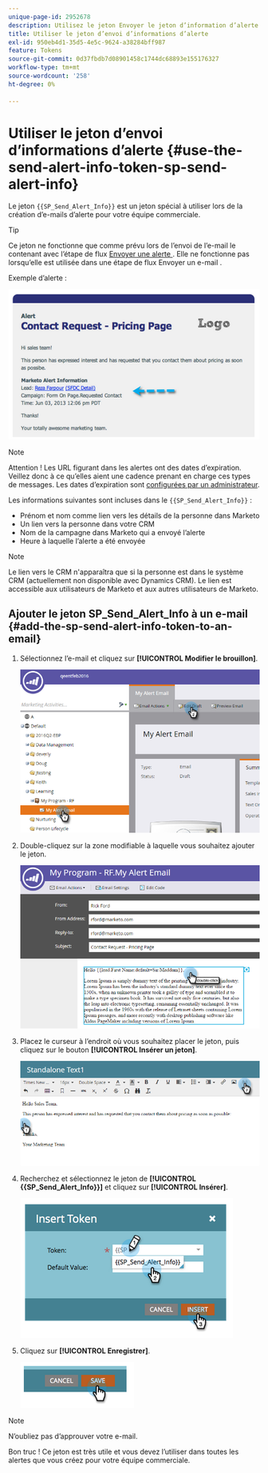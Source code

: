```yaml
---
unique-page-id: 2952678
description: Utilisez le jeton Envoyer le jeton d’information d’alerte {{SP_Send_Alert_Info}} - Documents Marketo - Documentation du produit .
title: Utiliser le jeton d’envoi d’informations d’alerte
exl-id: 950eb4d1-35d5-4e5c-9624-a38284bff987
feature: Tokens
source-git-commit: 0d37fbdb7d08901458c1744dc68893e155176327
workflow-type: tm+mt
source-wordcount: '258'
ht-degree: 0%

---
```


# Utiliser le jeton d’envoi d’informations d’alerte {#use-the-send-alert-info-token-sp-send-alert-info}

Le jeton `{{SP_Send_Alert_Info}}` est un jeton spécial à utiliser lors de la création d’e-mails d’alerte pour votre équipe commerciale.

>[!TIP]
>
>Ce jeton ne fonctionne que comme prévu lors de l’envoi de l’e-mail le contenant avec l’étape de flux [ Envoyer une alerte ](/help/marketo/product-docs/core-marketo-concepts/smart-campaigns/flow-actions/send-alert.md). Elle ne fonctionne pas lorsqu’elle est utilisée dans une étape de flux Envoyer un e-mail .

Exemple d’alerte :

![](assets/image2014-9-25-15-3a17-3a58.png)

>[!NOTE]
>
>Attention ! Les URL figurant dans les alertes ont des dates d’expiration. Veillez donc à ce qu’elles aient une cadence prenant en charge ces types de messages. Les dates d’expiration sont [configurées par un administrateur](/help/marketo/product-docs/administration/settings/edit-link-expiration-in-reports-and-alerts.md).

Les informations suivantes sont incluses dans le `{{SP_Send_Alert_Info}}` :

* Prénom et nom comme lien vers les détails de la personne dans Marketo
* Un lien vers la personne dans votre CRM
* Nom de la campagne dans Marketo qui a envoyé l’alerte
* Heure à laquelle l’alerte a été envoyée

>[!NOTE]
>
>Le lien vers le CRM n&#39;apparaîtra que si la personne est dans le système CRM (actuellement non disponible avec Dynamics CRM). Le lien est accessible aux utilisateurs de Marketo et aux autres utilisateurs de Marketo.

## Ajouter le jeton SP_Send_Alert_Info à un e-mail {#add-the-sp-send-alert-info-token-to-an-email}

1. Sélectionnez l’e-mail et cliquez sur **[!UICONTROL Modifier le brouillon]**.

   ![](assets/one-3.png)

1. Double-cliquez sur la zone modifiable à laquelle vous souhaitez ajouter le jeton.

   ![](assets/two-3.png)

1. Placez le curseur à l’endroit où vous souhaitez placer le jeton, puis cliquez sur le bouton **[!UICONTROL Insérer un jeton]**.

   ![](assets/three-3.png)

1. Recherchez et sélectionnez le jeton de **[!UICONTROL {{SP_Send_Alert_Info}}]** et cliquez sur **[!UICONTROL Insérer]**.

   ![](assets/image2014-9-25-15-3a19-3a11.png)

1. Cliquez sur **[!UICONTROL Enregistrer]**.

   ![](assets/image2014-9-25-15-3a19-3a24.png)

>[!NOTE]
>
>N’oubliez pas d’approuver votre e-mail.

Bon truc ! Ce jeton est très utile et vous devez l’utiliser dans toutes les alertes que vous créez pour votre équipe commerciale.
